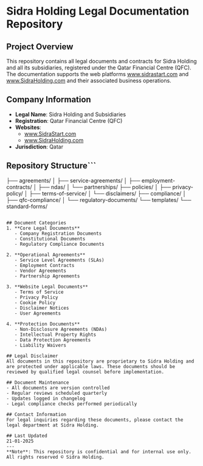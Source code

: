 # Sidra Holding Legal Documentation Repository

## Project Overview
This repository contains all legal documents and contracts for Sidra Holding and all its subsidiaries, registered under the Qatar Financial Centre (QFC). The documentation supports the web platforms www.sidrastart.com and www.SidraHolding.com and their associated business operations.

## Company Information
- **Legal Name**: Sidra Holding and Subsidiaries
- **Registration**: Qatar Financial Centre (QFC)
- **Websites**: 
  - www.SidraStart.com
  - www.SidraHolding.com
- **Jurisdiction**: Qatar

## Repository Structure```
├── agreements/
│   ├── service-agreements/
│   ├── employment-contracts/
│   ├── ndas/
│   └── partnerships/
├── policies/
│   ├── privacy-policy/
│   ├── terms-of-service/
│   └── disclaimers/
├── compliance/
│   ├── qfc-compliance/
│   └── regulatory-documents/
└── templates/
    └── standard-forms/
```

## Document Categories
1. **Core Legal Documents**
   - Company Registration Documents
   - Constitutional Documents
   - Regulatory Compliance Documents

2. **Operational Agreements**
   - Service Level Agreements (SLAs)
   - Employment Contracts
   - Vendor Agreements
   - Partnership Agreements

3. **Website Legal Documents**
   - Terms of Service
   - Privacy Policy
   - Cookie Policy
   - Disclaimer Notices
   - User Agreements

4. **Protection Documents**
   - Non-Disclosure Agreements (NDAs)
   - Intellectual Property Rights
   - Data Protection Agreements
   - Liability Waivers

## Legal Disclaimer
All documents in this repository are proprietary to Sidra Holding and are protected under applicable laws. These documents should be reviewed by qualified legal counsel before implementation.

## Document Maintenance
- All documents are version controlled
- Regular reviews scheduled quarterly
- Updates logged in changelog
- Legal compliance checks performed periodically

## Contact Information
For legal inquiries regarding these documents, please contact the legal department at Sidra Holding.

## Last Updated
21-01-2025
---
**Note**: This repository is confidential and for internal use only. All rights reserved © Sidra Holding. 
